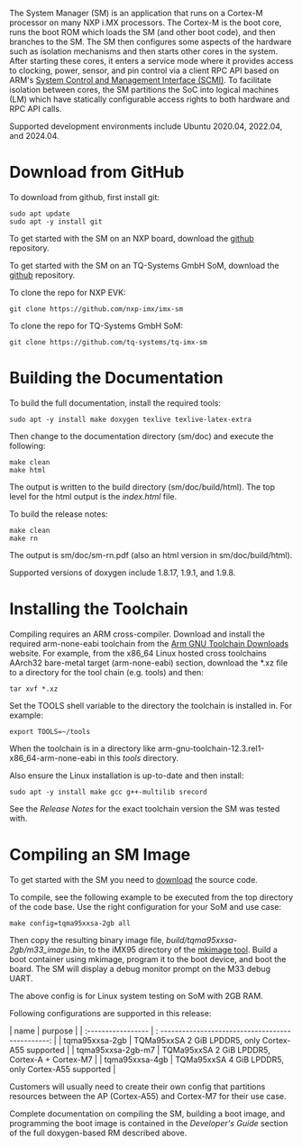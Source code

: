 The System Manager (SM) is an application that runs on a Cortex-M processor on many NXP i.MX processors.
The Cortex-M is the boot core, runs the boot ROM which loads the SM (and other boot code), and then
branches to the SM. The SM then configures some aspects of the hardware such as isolation mechanisms
and then starts other cores in the system. After starting these cores, it enters a service mode where
it provides access to clocking, power, sensor, and pin control via a client RPC API based on ARM's
[System Control and Management Interface (SCMI)](https://developer.arm.com/documentation/den0056/latest/).
To facilitate isolation between cores, the SM partitions the SoC into logical machines (LM) which have
statically configurable access rights to both hardware and RPC API calls.

Supported development environments include Ubuntu 2020.04, 2022.04, and 2024.04.

Download from GitHub
====================

To download from github, first install git:

```
sudo apt update
sudo apt -y install git
```

To get started with the SM on an NXP board, download the [github](https://github.com/nxp-imx/imx-sm)
repository.

To get started with the SM on an TQ-Systems GmbH SoM, download the [github](https://github.com/tq-systems/tq-imx-sm)
repository.

To clone the repo for NXP EVK:

```
git clone https://github.com/nxp-imx/imx-sm
```

To clone the repo for TQ-Systems GmbH SoM:

```
git clone https://github.com/tq-systems/tq-imx-sm
```

Building the Documentation
==========================

To build the full documentation, install the required tools:

    sudo apt -y install make doxygen texlive texlive-latex-extra

Then change to the documentation directory (sm/doc) and execute the following:

    make clean
    make html

The output is written to the build directory (sm/doc/build/html). The top level for the html output
is the *index.html* file.

To build the release notes:

    make clean
    make rn

The output is sm/doc/sm-rn.pdf (also an html version in sm/doc/build/html).

Supported versions of doxygen include 1.8.17, 1.9.1, and 1.9.8.

Installing the Toolchain
========================

Compiling requires an ARM cross-compiler. Download and install the required arm-none-eabi toolchain from
the [Arm GNU Toolchain Downloads](https://developer.arm.com/downloads/-/arm-gnu-toolchain-downloads)
website. For example, from the x86_64 Linux hosted cross toolchains AArch32 bare-metal target
(arm-none-eabi) section, download the *.xz file to a directory for the tool chain (e.g. tools) and then:

    tar xvf *.xz

Set the TOOLS shell variable to the directory the toolchain is installed in. For example:

    export TOOLS=~/tools

When the toolchain is in a directory like arm-gnu-toolchain-12.3.rel1-x86_64-arm-none-eabi in this
*tools* directory.

Also ensure the Linux installation is up-to-date and then install:

    sudo apt -y install make gcc g++-multilib srecord

See the *Release Notes* for the exact toolchain version the SM was tested with.

Compiling an SM Image
=====================

To get started with the SM you need to [download](#download-from-github) the source code.

To compile, see the following example to be executed from the top directory of the code base.
Use the right configuration for your SoM and use case:

`make config=tqma95xxsa-2gb all`

Then copy the resulting binary image file, *build/tqma95xxsa-2gb/m33_image.bin*, to the iMX95 directory of the
[mkimage tool](https://github.com/nxp-imx/imx-mkimage). Build a boot container using mkimage, program
it to the boot device, and boot the board. The SM will display a debug monitor prompt on the M33 debug
UART.

The above config is for Linux system testing on SoM with 2GB RAM.

Following configurations are supported in this release:

| name               | purpose                                            |
| :----------------- | : -----------------------------------------------: |
| tqma95xxsa-2gb     | TQMa95xxSA 2 GiB LPDDR5, only Cortex-A55 supported |
| tqma95xxsa-2gb-m7  | TQMa95xxSA 2 GiB LPDDR5, Cortex-A + Cortex-M7      |
| tqma95xxsa-4gb     | TQMa95xxSA 4 GiB LPDDR5, only Cortex-A55 supported |

Customers will usually need to create their own config that partitions resources between
the AP (Cortex-A55) and Cortex-M7 for their use case.

Complete documentation on compiling the SM, building a boot image, and programming the boot image is
contained in the *Developer's Guide* section of the full doxygen-based RM described above.
